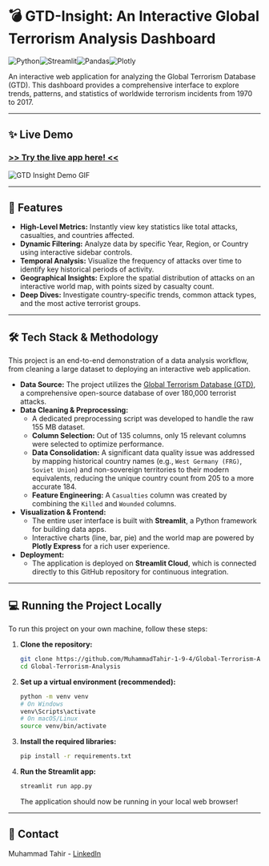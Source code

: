 # 💣 GTD-Insight: An Interactive Global Terrorism Analysis Dashboard

![Python](https://img.shields.io/badge/Python-3.13-3776AB?style=for-the-badge&logo=python&logoColor=white)![Streamlit](https://img.shields.io/badge/Streamlit-1.48-FF4B4B?style=for-the-badge&logo=streamlit&logoColor=white)![Pandas](https://img.shields.io/badge/Pandas-2.3-150458?style=for-the-badge&logo=pandas&logoColor=white)![Plotly](https://img.shields.io/badge/Plotly-6.32-3F4F75?style=for-the-badge&logo=plotly&logoColor=white)

An interactive web application for analyzing the Global Terrorism Database (GTD). This dashboard provides a comprehensive interface to explore trends, patterns, and statistics of worldwide terrorism incidents from 1970 to 2017.

---

## ✨ Live Demo

### [**>> Try the live app here! <<**]([https://global-terrorism-analysis.streamlit.app/])


![GTD Insight Demo GIF](demo.gif)

---

## 🚀 Features

- **High-Level Metrics:** Instantly view key statistics like total attacks, casualties, and countries affected.
- **Dynamic Filtering:** Analyze data by specific Year, Region, or Country using interactive sidebar controls.
- **Temporal Analysis:** Visualize the frequency of attacks over time to identify key historical periods of activity.
- **Geographical Insights:** Explore the spatial distribution of attacks on an interactive world map, with points sized by casualty count.
- **Deep Dives:** Investigate country-specific trends, common attack types, and the most active terrorist groups.

---

## 🛠️ Tech Stack & Methodology

This project is an end-to-end demonstration of a data analysis workflow, from cleaning a large dataset to deploying an interactive web application.

- **Data Source:** The project utilizes the [Global Terrorism Database (GTD)](https://www.kaggle.com/datasets/START-UMD/gtd), a comprehensive open-source database of over 180,000 terrorist attacks.
- **Data Cleaning & Preprocessing:**
  - A dedicated preprocessing script was developed to handle the raw 155 MB dataset.
  - **Column Selection:** Out of 135 columns, only 15 relevant columns were selected to optimize performance.
  - **Data Consolidation:** A significant data quality issue was addressed by mapping historical country names (e.g., `West Germany (FRG)`, `Soviet Union`) and non-sovereign territories to their modern equivalents, reducing the unique country count from 205 to a more accurate 184.
  - **Feature Engineering:** A `Casualties` column was created by combining the `Killed` and `Wounded` columns.
- **Visualization & Frontend:**
  - The entire user interface is built with **Streamlit**, a Python framework for building data apps.
  - Interactive charts (line, bar, pie) and the world map are powered by **Plotly Express** for a rich user experience.
- **Deployment:**
  - The application is deployed on **Streamlit Cloud**, which is connected directly to this GitHub repository for continuous integration.

---

## 💻 Running the Project Locally

To run this project on your own machine, follow these steps:

1.  **Clone the repository:**
    ```bash
    git clone https://github.com/MuhammadTahir-1-9-4/Global-Terrorism-Analysis.git
    cd Global-Terrorism-Analysis
    ```

2.  **Set up a virtual environment (recommended):**
    ```bash
    python -m venv venv
    # On Windows
    venv\Scripts\activate
    # On macOS/Linux
    source venv/bin/activate
    ```

3.  **Install the required libraries:**
    ```bash
    pip install -r requirements.txt
    ```

4.  **Run the Streamlit app:**
    ```bash
    streamlit run app.py
    ```
    The application should now be running in your local web browser!

---

## 👤 Contact

Muhammad Tahir - [LinkedIn]([https://www.linkedin.com/in/muhammad-tahir-data/])